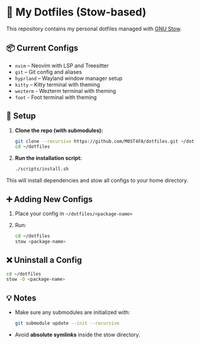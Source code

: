 # 🌟 My Dotfiles (Stow-based)

This repository contains my personal dotfiles managed with [GNU Stow](https://www.gnu.org/software/stow/).

## 📦 Current Configs

* `nvim` – Neovim with LSP and Treesitter
* `git` – Git config and aliases
* `hyprland` – Wayland window manager setup
* `kitty` – Kitty terminal with theming
* `wezterm` - Wezterm terminal with theming
* `foot` - Foot terminal with theming

## 🚀 Setup

1. **Clone the repo (with submodules):**

   ```bash
   git clone --recursive https://github.com/M0ST4FA/dotfiles.git ~/dotfiles
   cd ~/dotfiles
   ```

2. **Run the installation script:**

   ```bash
   ./scripts/install.sh
   ```

This will install dependencies and stow all configs to your home directory.

## ➕ Adding New Configs

1. Place your config in `~/dotfiles/<package-name>`
2. Run:

   ```bash
   cd ~/dotfiles
   stow <package-name>
   ```

## ❌ Uninstall a Config

```bash
cd ~/dotfiles
stow -D <package-name>
```

## 💡 Notes

* Make sure any submodules are initialized with:

  ```bash
  git submodule update --init --recursive
  ```

* Avoid **absolute symlinks** inside the stow directory.

